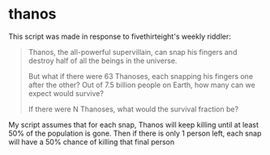 # thanos
This script was made in response to fivethirteight's weekly riddler:


> Thanos, the all-powerful supervillain, can snap his fingers and destroy half of all the beings in the universe.
>
> But what if there were 63 Thanoses, each snapping his fingers one after the other? Out of 7.5 billion people on Earth, how many can we expect would survive?
>
> If there were N Thanoses, what would the survival fraction be?

My script assumes that for each snap, Thanos will keep killing until at least 50% of the population is gone. Then if there is only 1 person left, each snap will have a 50% chance of killing that final person
